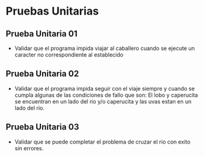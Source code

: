# Pruebas Unitarias
## Prueba Unitaria 01
- Validar que el programa impida viajar al caballero cuando se ejecute un caracter no correspondiente al establecido
## Prueba Unitaria 02
- Validar que el programa impida seguir con el viaje siempre y cuando se cumpla algunas de las condiciones de fallo que son: El lobo y caperucita se encuentran en un lado del rio y/o caperucita y las uvas estan en un lado del rio.
## Prueba Unitaria 03
- Validar que se puede completar el problema de cruzar el rio con exito sin errores.